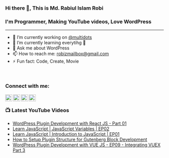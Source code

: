 ### Hi there 👋, This is Md. Rabiul Islam Robi

### I'm Programmer, Making YouTube videos, Love WordPress
---
- 🔭 I’m currently working on [@multidots](https://www.multidots.com/)
- 🌱 I’m currently learning everytihg 🤣
- 💬 Ask me about WordPress
- 📫 How to reach me: robizmailbox@gmail.com
- ⚡ Fun fact: Code, Create, Movie

<br />

### Connect with me:

[<img align="left" alt="robizshow | YouTube" width="22px" src="https://cdn.jsdelivr.net/npm/simple-icons@v3/icons/youtube.svg" />](https://www.youtube.com/robizshow)
[<img align="left" alt="robicse11127 | Twitter" width="22px" src="https://cdn.jsdelivr.net/npm/simple-icons@v3/icons/twitter.svg" />](https://twitter.com/robicse11127)
[<img align="left" alt="rabiulislamrobi | LinkedIn" width="22px" src="https://cdn.jsdelivr.net/npm/simple-icons@v3/icons/linkedin.svg" />](https://www.linkedin.com/in/rabiulislamrobi/)
[<img align="left" alt="robizstory | Facebook" width="22px" src="https://cdn.jsdelivr.net/npm/simple-icons@v3/icons/facebook.svg" />](https://www.facebook.com/robizstory)

<br />

### 📺 Latest YouTube Videos
<!-- YOUTUBE:START -->
- [WordPress Plugin Development with React JS - Part 01](https://www.youtube.com/watch?v=XMJrdhvW4vs)
- [Learn JavaScript | JavaScript Variables | EP02](https://www.youtube.com/watch?v=esiXUcFHvNY)
- [Learn JavaScript | Introduction to JavaScript | EP01](https://www.youtube.com/watch?v=b2ULFXSDyLA)
- [How to Setup Plugin Structure for Gutenberg Block Development](https://www.youtube.com/watch?v=eK1M3yy6eO4)
- [WordPress Plugin Development with VUE JS - EP09 - Integrating VUEX Part 3](https://www.youtube.com/watch?v=EHEDKd7s5YM)
<!-- YOUTUBE:END -->

